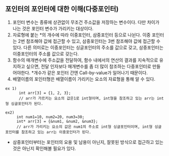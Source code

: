 ## 포인터의 포인터에 대한 이해(다중포인터)
1. 포인터 변수는 종류에 상관없이 무조건 주소값을 저장하는 변수이다. 다만 차이가 나는 것은 포인터 변수가 가리키는 대상이다.   
2. 자료형에 붙는 *의 개수에 따라 이중포인터, 삼중포인터 등으로 나뉜다. 이중 포인터는 2번 참조해야 값에 접근할 수 있고, 삼중포인터는 3번 참조해야 값에 접근할 수 있다. 다른 의미로는 이중포인터는 싱글포인터의 주소를 값으로 갖고, 삼중포인터는 이중포인터의 주소를 값으로 갖는다.   
3. 함수의 매개변수에 주소값을 전달하여, 함수 내에서의 연산의 결과를 지속적으로 유지하고 싶으면, 전달 인자보다 매개변수를 좀 더 많이 참조하는 다중포인터로 만들어야한다. *개수가 같은 포인터 간엔 Call-by-value가 일어나기 때문이다.   
4. 배열이름의 포인터형은 배열이름이 가리키는 요소의 자료형을 통해 알 수 있다.   
```
ex 1) 
      int arr[3] = {1, 2, 3}; 
      // arr가 가르키는 요소의 값은1로 int형이며, int형을 참조하고 있는 arr는 int형 싱글포인터가 된다.
```
```
ex2) 
     int num1=10, num2=20, num3=30;
     int* arr[3] = {&num1, &num2, &num3};
     // arr가 가리키는 요소의 값은 num1의 주소로 int형 싱글포인터이며, int형 싱글포인터를 참조하고 있는 arr는 이중포인터가 된다.
```
* 삼중포인터부터는 포인터의 요용 및 남용이 아닌지, 잘못된 방식으로 접근하고 있는 것은 아닌지 확인해볼 필요가 있다.
